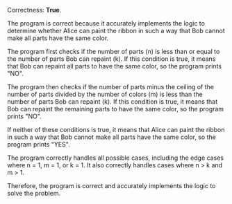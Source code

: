 Correctness: **True**.

The program is correct because it accurately implements the logic to determine whether Alice can paint the ribbon in such a way that Bob cannot make all parts have the same color.

The program first checks if the number of parts (n) is less than or equal to the number of parts Bob can repaint (k). If this condition is true, it means that Bob can repaint all parts to have the same color, so the program prints "NO".

The program then checks if the number of parts minus the ceiling of the number of parts divided by the number of colors (m) is less than the number of parts Bob can repaint (k). If this condition is true, it means that Bob can repaint the remaining parts to have the same color, so the program prints "NO".

If neither of these conditions is true, it means that Alice can paint the ribbon in such a way that Bob cannot make all parts have the same color, so the program prints "YES".

The program correctly handles all possible cases, including the edge cases where n = 1, m = 1, or k = 1. It also correctly handles cases where n > k and m > 1.

Therefore, the program is correct and accurately implements the logic to solve the problem.